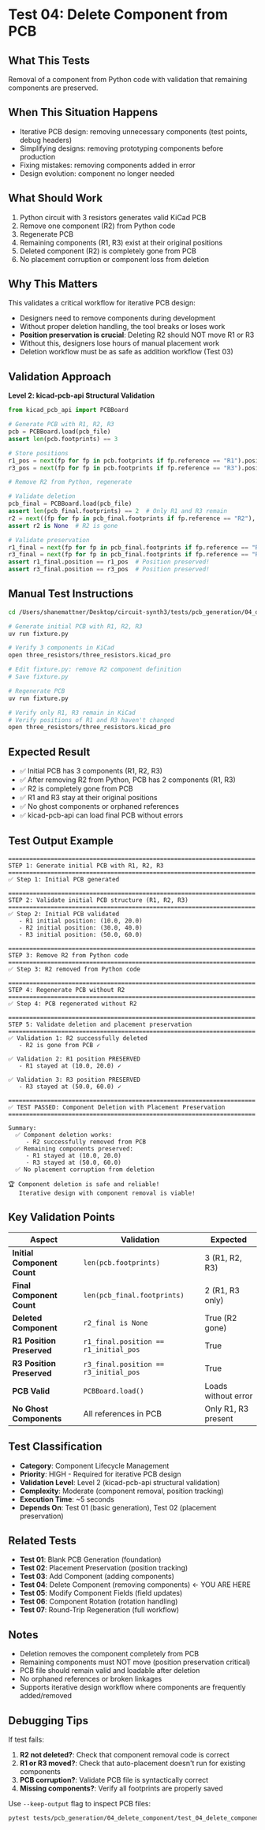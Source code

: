 # Test 04: Delete Component from PCB

## What This Tests

Removal of a component from Python code with validation that remaining components are preserved.

## When This Situation Happens

- Iterative PCB design: removing unnecessary components (test points, debug headers)
- Simplifying designs: removing prototyping components before production
- Fixing mistakes: removing components added in error
- Design evolution: component no longer needed

## What Should Work

1. Python circuit with 3 resistors generates valid KiCad PCB
2. Remove one component (R2) from Python code
3. Regenerate PCB
4. Remaining components (R1, R3) exist at their original positions
5. Deleted component (R2) is completely gone from PCB
6. No placement corruption or component loss from deletion

## Why This Matters

This validates a critical workflow for iterative PCB design:
- Designers need to remove components during development
- Without proper deletion handling, the tool breaks or loses work
- **Position preservation is crucial**: Deleting R2 should NOT move R1 or R3
- Without this, designers lose hours of manual placement work
- Deletion workflow must be as safe as addition workflow (Test 03)

## Validation Approach

**Level 2: kicad-pcb-api Structural Validation**

```python
from kicad_pcb_api import PCBBoard

# Generate PCB with R1, R2, R3
pcb = PCBBoard.load(pcb_file)
assert len(pcb.footprints) == 3

# Store positions
r1_pos = next(fp for fp in pcb.footprints if fp.reference == "R1").position
r3_pos = next(fp for fp in pcb.footprints if fp.reference == "R3").position

# Remove R2 from Python, regenerate

# Validate deletion
pcb_final = PCBBoard.load(pcb_file)
assert len(pcb_final.footprints) == 2  # Only R1 and R3 remain
r2 = next((fp for fp in pcb_final.footprints if fp.reference == "R2"), None)
assert r2 is None  # R2 is gone

# Validate preservation
r1_final = next(fp for fp in pcb_final.footprints if fp.reference == "R1")
r3_final = next(fp for fp in pcb_final.footprints if fp.reference == "R3")
assert r1_final.position == r1_pos  # Position preserved!
assert r3_final.position == r3_pos  # Position preserved!
```

## Manual Test Instructions

```bash
cd /Users/shanemattner/Desktop/circuit-synth3/tests/pcb_generation/04_delete_component

# Generate initial PCB with R1, R2, R3
uv run fixture.py

# Verify 3 components in KiCad
open three_resistors/three_resistors.kicad_pro

# Edit fixture.py: remove R2 component definition
# Save fixture.py

# Regenerate PCB
uv run fixture.py

# Verify only R1, R3 remain in KiCad
# Verify positions of R1 and R3 haven't changed
open three_resistors/three_resistors.kicad_pro
```

## Expected Result

- ✅ Initial PCB has 3 components (R1, R2, R3)
- ✅ After removing R2 from Python, PCB has 2 components (R1, R3)
- ✅ R2 is completely gone from PCB
- ✅ R1 and R3 stay at their original positions
- ✅ No ghost components or orphaned references
- ✅ kicad-pcb-api can load final PCB without errors

## Test Output Example

```
======================================================================
STEP 1: Generate initial PCB with R1, R2, R3
======================================================================
✅ Step 1: Initial PCB generated

======================================================================
STEP 2: Validate initial PCB structure (R1, R2, R3)
======================================================================
✅ Step 2: Initial PCB validated
   - R1 initial position: (10.0, 20.0)
   - R2 initial position: (30.0, 40.0)
   - R3 initial position: (50.0, 60.0)

======================================================================
STEP 3: Remove R2 from Python code
======================================================================
✅ Step 3: R2 removed from Python code

======================================================================
STEP 4: Regenerate PCB without R2
======================================================================
✅ Step 4: PCB regenerated without R2

======================================================================
STEP 5: Validate deletion and placement preservation
======================================================================
✅ Validation 1: R2 successfully deleted
   - R2 is gone from PCB ✓

✅ Validation 2: R1 position PRESERVED
   - R1 stayed at (10.0, 20.0) ✓

✅ Validation 3: R3 position PRESERVED
   - R3 stayed at (50.0, 60.0) ✓

======================================================================
✅ TEST PASSED: Component Deletion with Placement Preservation
======================================================================

Summary:
  ✅ Component deletion works:
     - R2 successfully removed from PCB
  ✅ Remaining components preserved:
     - R1 stayed at (10.0, 20.0)
     - R3 stayed at (50.0, 60.0)
  ✅ No placement corruption from deletion

🏆 Component deletion is safe and reliable!
   Iterative design with component removal is viable!
```

## Key Validation Points

| Aspect | Validation | Expected |
|--------|-----------|----------|
| **Initial Component Count** | `len(pcb.footprints)` | 3 (R1, R2, R3) |
| **Final Component Count** | `len(pcb_final.footprints)` | 2 (R1, R3 only) |
| **Deleted Component** | `r2_final is None` | True (R2 gone) |
| **R1 Position Preserved** | `r1_final.position == r1_initial_pos` | True |
| **R3 Position Preserved** | `r3_final.position == r3_initial_pos` | True |
| **PCB Valid** | `PCBBoard.load()` | Loads without error |
| **No Ghost Components** | All references in PCB | Only R1, R3 present |

## Test Classification

- **Category**: Component Lifecycle Management
- **Priority**: HIGH - Required for iterative PCB design
- **Validation Level**: Level 2 (kicad-pcb-api structural validation)
- **Complexity**: Moderate (component removal, position tracking)
- **Execution Time**: ~5 seconds
- **Depends On**: Test 01 (basic generation), Test 02 (placement preservation)

## Related Tests

- **Test 01**: Blank PCB Generation (foundation)
- **Test 02**: Placement Preservation (position tracking)
- **Test 03**: Add Component (adding components)
- **Test 04**: Delete Component (removing components) ← YOU ARE HERE
- **Test 05**: Modify Component Fields (field updates)
- **Test 06**: Component Rotation (rotation handling)
- **Test 07**: Round-Trip Regeneration (full workflow)

## Notes

- Deletion removes the component completely from PCB
- Remaining components must NOT move (position preservation critical)
- PCB file should remain valid and loadable after deletion
- No orphaned references or broken linkages
- Supports iterative design workflow where components are frequently added/removed

## Debugging Tips

If test fails:

1. **R2 not deleted?**: Check that component removal code is correct
2. **R1 or R3 moved?**: Check that auto-placement doesn't run for existing components
3. **PCB corruption?**: Validate PCB file is syntactically correct
4. **Missing components?**: Verify all footprints are properly saved

Use `--keep-output` flag to inspect PCB files:
```bash
pytest tests/pcb_generation/04_delete_component/test_04_delete_component.py --keep-output
```
